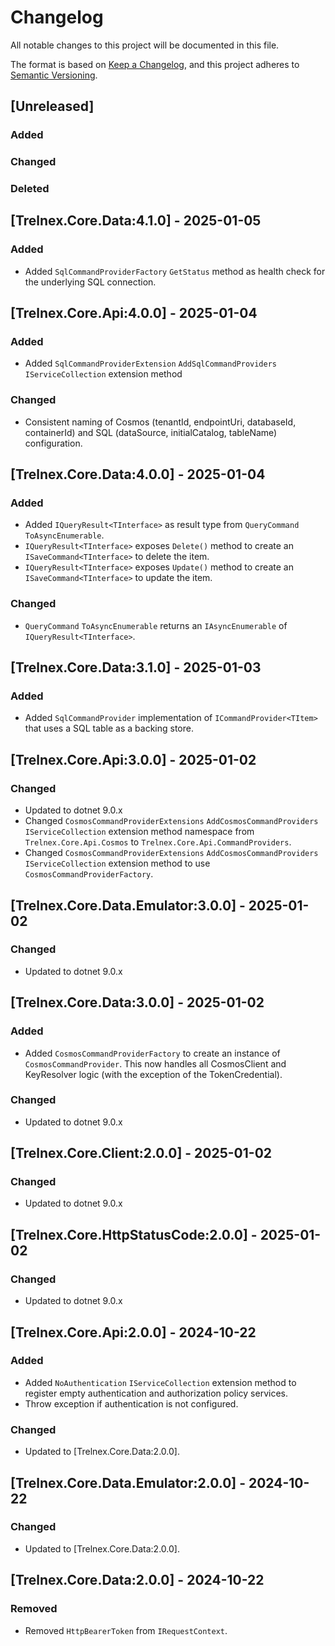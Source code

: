 # Changelog

All notable changes to this project will be documented in this file.

The format is based on [Keep a Changelog](https://keepachangelog.com/en/1.1.0/), and this project adheres to [Semantic Versioning](https://semver.org/spec/v2.0.0.html).

## [Unreleased]

### Added

### Changed

### Deleted

## [Trelnex.Core.Data:4.1.0] - 2025-01-05

### Added

- Added `SqlCommandProviderFactory` `GetStatus` method as health check for the underlying SQL connection.

## [Trelnex.Core.Api:4.0.0] - 2025-01-04

### Added

- Added `SqlCommandProviderExtension` `AddSqlCommandProviders` `IServiceCollection` extension method

### Changed

- Consistent naming of Cosmos (tenantId, endpointUri, databaseId, containerId) and SQL (dataSource, initialCatalog, tableName) configuration.

## [Trelnex.Core.Data:4.0.0] - 2025-01-04

### Added

- Added `IQueryResult<TInterface>` as result type from `QueryCommand` `ToAsyncEnumerable`.
- `IQueryResult<TInterface>` exposes `Delete()` method to create an `ISaveCommand<TInterface>` to delete the item.
- `IQueryResult<TInterface>` exposes `Update()` method to create an `ISaveCommand<TInterface>` to update the item.

### Changed

- `QueryCommand` `ToAsyncEnumerable` returns an `IAsyncEnumerable` of `IQueryResult<TInterface>`.

## [Trelnex.Core.Data:3.1.0] - 2025-01-03

### Added

- Added `SqlCommandProvider` implementation of `ICommandProvider<TItem>` that uses a SQL table as a backing store.

## [Trelnex.Core.Api:3.0.0] - 2025-01-02

### Changed

- Updated to dotnet 9.0.x
- Changed `CosmosCommandProviderExtensions` `AddCosmosCommandProviders` `IServiceCollection` extension method namespace from `Trelnex.Core.Api.Cosmos` to `Trelnex.Core.Api.CommandProviders`.
- Changed `CosmosCommandProviderExtensions` `AddCosmosCommandProviders` `IServiceCollection` extension method to use `CosmosCommandProviderFactory`.

## [Trelnex.Core.Data.Emulator:3.0.0] - 2025-01-02

### Changed

- Updated to dotnet 9.0.x

## [Trelnex.Core.Data:3.0.0] - 2025-01-02

### Added

- Added `CosmosCommandProviderFactory` to create an instance of `CosmosCommandProvider`. This now handles all CosmosClient and KeyResolver logic (with the exception of the TokenCredential).

### Changed

- Updated to dotnet 9.0.x

## [Trelnex.Core.Client:2.0.0] - 2025-01-02

### Changed

- Updated to dotnet 9.0.x

## [Trelnex.Core.HttpStatusCode:2.0.0] - 2025-01-02

### Changed

- Updated to dotnet 9.0.x

## [Trelnex.Core.Api:2.0.0] - 2024-10-22

### Added

- Added `NoAuthentication` `IServiceCollection` extension method to register empty authentication and authorization policy services.
- Throw exception if authentication is not configured.

### Changed

- Updated to [Trelnex.Core.Data:2.0.0].

## [Trelnex.Core.Data.Emulator:2.0.0] - 2024-10-22

### Changed

- Updated to [Trelnex.Core.Data:2.0.0].

## [Trelnex.Core.Data:2.0.0] - 2024-10-22

### Removed

- Removed `HttpBearerToken` from `IRequestContext`.
